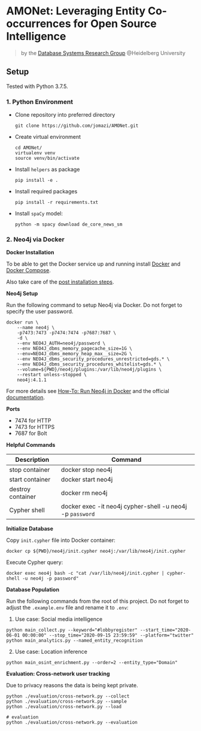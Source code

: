 # AMONet: Leveraging Entity Co-occurrences for Open Source Intelligence

> by the [Database Systems Research Group](http://dbs.ifi.uni-heidelberg.de) @Heidelberg University

## Setup

Tested with Python 3.7.5.

### 1. Python Environment

- Clone repository into preferred directory

  ```
  git clone https://github.com/jomazi/AMONet.git
  ```

- Create virtual environment

  ```
  cd AMONet/
  virtualenv venv
  source venv/bin/activate
  ```

- Install `helpers` as package

  ```
  pip install -e .
  ```

- Install required packages

  ```
  pip install -r requirements.txt
  ```

- Install `spaCy` model:
  ```
  python -m spacy download de_core_news_sm
  ```

### 2. Neo4j via Docker

**Docker Installation**

To be able to get the Docker service up and running install [Docker](http://docs.docker.com/install) and [Docker Compose](http://docs.docker.com/compose).

Also take care of the [post installation steps](http://docs.docker.com/install/linux/linux-postinstall).

**Neo4j Setup**

Run the following command to setup Neo4j via Docker. Do not forget to specify the user password.

```
docker run \
    --name neo4j \
    -p7473:7473 -p7474:7474 -p7687:7687 \
    -d \
    --env NEO4J_AUTH=neo4j/password \
    --env NEO4J_dbms_memory_pagecache_size=1G \
    --env=NEO4J_dbms_memory_heap_max__size=2G \
    --env NEO4J_dbms_security_procedures_unrestricted=gds.* \
    --env NEO4J_dbms_security_procedures_whitelist=gds.* \
    --volume=${PWD}/neo4j/plugins:/var/lib/neo4j/plugins \
    --restart unless-stopped \
    neo4j:4.1.1
```

For more details see [How-To: Run Neo4j in Docker](http://neo4j.com/developer/docker-run-neo4j) and the official [documentation](http://neo4j.com/docs/operations-manual/current/docker).

**Ports**

- 7474 for HTTP
- 7473 for HTTPS
- 7687 for Bolt

**Helpful Commands**

| Description       | Command                                                   |
| ----------------- | --------------------------------------------------------- |
| stop container    | docker stop neo4j                                         |
| start container   | docker start neo4j                                        |
| destroy container | docker rm neo4j                                           |
| Cypher shell      | docker exec -it neo4j cypher-shell -u neo4j -p `password` |

**Initialize Database**

Copy `init.cypher` file into Docker container:

```
docker cp ${PWD}/neo4j/init.cypher neo4j:/var/lib/neo4j/init.cypher
```

Execute Cypher query:

```
docker exec neo4j bash -c "cat /var/lib/neo4j/init.cypher | cypher-shell -u neo4j -p password"
```

**Database Population**

Run the following commands from the root of this project. Do not forget to adjust the `.example.env` file and rename it to `.env`:

1. Use case: Social media intelligence

```
python main_collect.py --keyword="#lobbyregister" --start_time="2020-06-01 00:00:00" --stop_time="2020-09-15 23:59:59" --platform="twitter"
python main_analytics.py --named_entity_recognition
```

2. Use case: Location inference

```
python main_osint_enrichment.py --order=2 --entity_type="Domain"
```

**Evaluation: Cross-network user tracking**

Due to privacy reasons the data is being kept private.

```
python ./evaluation/cross-network.py --collect
python ./evaluation/cross-network.py --sample
python ./evaluation/cross-network.py --load

# evaluation
python ./evaluation/cross-network.py --evaluation
```
